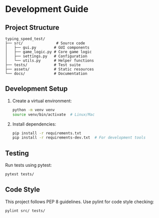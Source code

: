 # Development Guide

## Project Structure

```
typing_speed_test/
├── src/               # Source code
│   ├── gui.py        # GUI components
│   ├── game_logic.py # Core game logic
│   ├── settings.py   # Configuration
│   └── utils.py      # Helper functions
├── tests/            # Test suite
├── assets/           # Static resources
└── docs/             # Documentation
```

## Development Setup

1. Create a virtual environment:
   ```bash
   python -m venv venv
   source venv/bin/activate  # Linux/Mac
   ```

2. Install dependencies:
   ```bash
   pip install -r requirements.txt
   pip install -r requirements-dev.txt  # For development tools
   ```

## Testing

Run tests using pytest:
```bash
pytest tests/
```

## Code Style

This project follows PEP 8 guidelines. Use pylint for code style checking:
```bash
pylint src/ tests/
```
